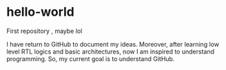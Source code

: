 # hello-world
First repository , maybe lol

I have return to GitHub to document my ideas. Moreover, after learning low level RTL logics and basic architectures, now I am inspired to understand programming. So, my current goal is to understand GitHub.
